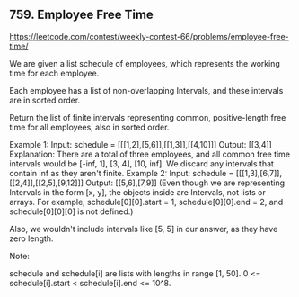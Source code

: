 ## 759. Employee Free Time

https://leetcode.com/contest/weekly-contest-66/problems/employee-free-time/

We are given a list schedule of employees, which represents the working time for
each employee.

Each employee has a list of non-overlapping Intervals, and these intervals are
in sorted order.

Return the list of finite intervals representing common, positive-length free
time for all employees, also in sorted order.

Example 1: Input: schedule = [[[1,2],[5,6]],[[1,3]],[[4,10]]] Output: [[3,4]]
Explanation: There are a total of three employees, and all common free time
intervals would be [-inf, 1], [3, 4], [10, inf]. We discard any intervals that
contain inf as they aren't finite. Example 2: Input: schedule =
[[[1,3],[6,7]],[[2,4]],[[2,5],[9,12]]] Output: [[5,6],[7,9]] (Even though we are
representing Intervals in the form [x, y], the objects inside are Intervals, not
lists or arrays. For example, schedule[0][0].start = 1, schedule[0][0].end = 2,
and schedule[0][0][0] is not defined.)

Also, we wouldn't include intervals like [5, 5] in our answer, as they have zero
length.

Note:

schedule and schedule[i] are lists with lengths in range [1, 50]. 0 <=
schedule[i].start < schedule[i].end <= 10^8.
